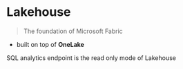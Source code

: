 # Lakehouse

> The foundation of Microsoft Fabric
- built on top of **OneLake**

SQL analytics endpoint is the read only mode of Lakehouse